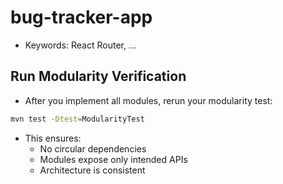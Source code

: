 # bug-tracker-app


- Keywords: React Router, ...


## Run Modularity Verification

- After you implement all modules, rerun your modularity test:
```sh
mvn test -Dtest=ModularityTest
```
- This ensures:
    - No circular dependencies
    - Modules expose only intended APIs
    - Architecture is consistent

##




